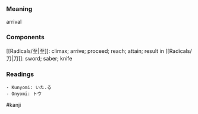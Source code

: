 ### Meaning

arrival

### Components

[[Radicals/至|至]]: climax; arrive; proceed; reach; attain; result in [[Radicals/刀|刀]]: sword; saber; knife

### Readings

```
- Kunyomi: いた.る
- Onyomi: トウ
```

#kanji